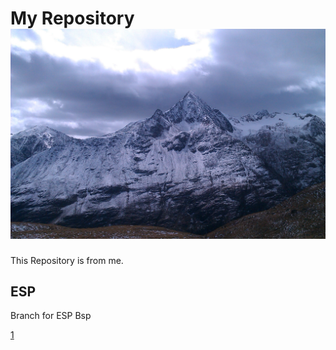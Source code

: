 # My Repository ![mountain][logo]

This Repository is from me.

## ESP

Branch for ESP Bsp

[1]

[logo]: res/mountain.jpg
[1]: https://hagi17.github.io/ESP/